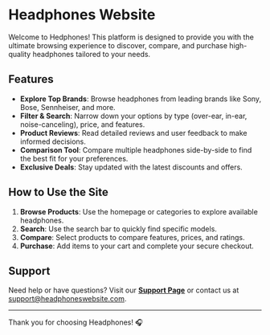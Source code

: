 # Headphones Website

Welcome to Hedphones! This platform is designed to provide you with the ultimate browsing experience to discover, compare, and purchase high-quality headphones tailored to your needs.

## Features

- **Explore Top Brands**: Browse headphones from leading brands like Sony, Bose, Sennheiser, and more.  
- **Filter & Search**: Narrow down your options by type (over-ear, in-ear, noise-canceling), price, and features.  
- **Product Reviews**: Read detailed reviews and user feedback to make informed decisions.  
- **Comparison Tool**: Compare multiple headphones side-by-side to find the best fit for your preferences.  
- **Exclusive Deals**: Stay updated with the latest discounts and offers.  

## How to Use the Site

1. **Browse Products**: Use the homepage or categories to explore available headphones.  
2. **Search**: Use the search bar to quickly find specific models.  
3. **Compare**: Select products to compare features, prices, and ratings.  
4. **Purchase**: Add items to your cart and complete your secure checkout.  

## Support

Need help or have questions? Visit our **[Support Page](#)** or contact us at [support@headphoneswebsite.com](mailto:support@headphoneswebsite.com).

---

Thank you for choosing Headphones! 🎧
